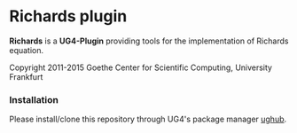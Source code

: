 # Richards plugin #

**Richards** is a **UG4-Plugin** providing tools for the implementation of Richards equation.

Copyright 2011-2015 Goethe Center for Scientific Computing, University Frankfurt

### Installation ###
Please install/clone this repository through UG4's package manager
[ughub](https://github.com/UG4/ughub).
